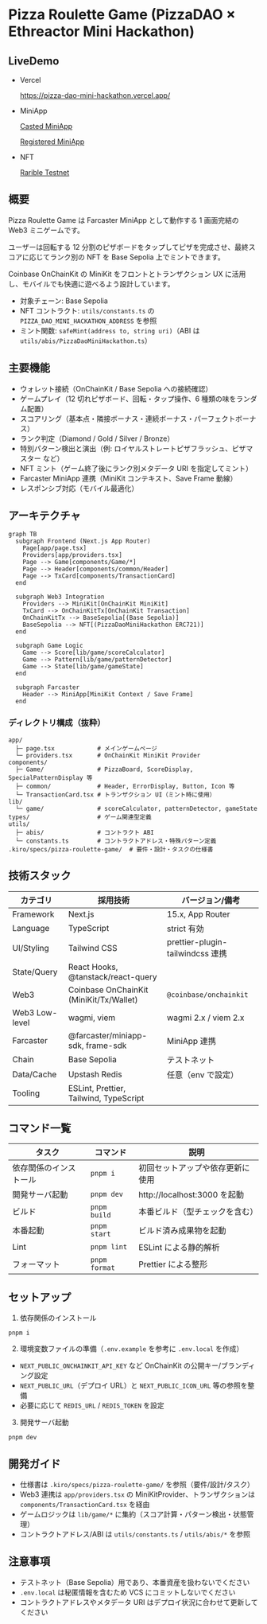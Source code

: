 # Pizza Roulette Game (PizzaDAO × Ethreactor Mini Hackathon)

## LiveDemo

- Vercel

  https://pizza-dao-mini-hackathon.vercel.app/

- MiniApp

  [Casted MiniApp](https://farcaster.xyz/mashharuki/0x38f8d234)

  [Registered MiniApp](https://farcaster.xyz/miniapps/__UcwcJwPaVN/mini-pizza-game)

- NFT

  [Rarible Testnet](https://testnet.rarible.com/token/base/0x52D89afa637AEF34A6b680c77B366F3c854485d4:0)

## 概要

Pizza Roulette Game は Farcaster MiniApp として動作する 1 画面完結の Web3 ミニゲームです。

ユーザーは回転する 12 分割のピザボードをタップしてピザを完成させ、最終スコアに応じてランク別の NFT を Base Sepolia 上でミントできます。

Coinbase OnChainKit の MiniKit をフロントとトランザクション UX に活用し、モバイルでも快適に遊べるよう設計しています。

- 対象チェーン: Base Sepolia
- NFT コントラクト: `utils/constants.ts` の `PIZZA_DAO_MINI_HACKATHON_ADDRESS` を参照
- ミント関数: `safeMint(address to, string uri)`（ABI は `utils/abis/PizzaDaoMiniHackathon.ts`）

## 主要機能

- ウォレット接続（OnChainKit / Base Sepolia への接続確認）
- ゲームプレイ（12 切れピザボード、回転・タップ操作、6 種類の味をランダム配置）
- スコアリング（基本点・隣接ボーナス・連続ボーナス・パーフェクトボーナス）
- ランク判定（Diamond / Gold / Silver / Bronze）
- 特別パターン検出と演出（例: ロイヤルストレートピザフラッシュ、ピザマスター など）
- NFT ミント（ゲーム終了後にランク別メタデータ URI を指定してミント）
- Farcaster MiniApp 連携（MiniKit コンテキスト、Save Frame 動線）
- レスポンシブ対応（モバイル最適化）

## アーキテクチャ

```mermaid
graph TB
  subgraph Frontend (Next.js App Router)
    Page[app/page.tsx]
    Providers[app/providers.tsx]
    Page --> Game[components/Game/*]
    Page --> Header[components/common/Header]
    Page --> TxCard[components/TransactionCard]
  end

  subgraph Web3 Integration
    Providers --> MiniKit[OnChainKit MiniKit]
    TxCard --> OnChainKitTx[OnChainKit Transaction]
    OnChainKitTx --> BaseSepolia[(Base Sepolia)]
    BaseSepolia --> NFT[(PizzaDaoMiniHackathon ERC721)]
  end

  subgraph Game Logic
    Game --> Score[lib/game/scoreCalculator]
    Game --> Pattern[lib/game/patternDetector]
    Game --> State[lib/game/gameState]
  end

  subgraph Farcaster
    Header --> MiniApp[MiniKit Context / Save Frame]
  end
```

### ディレクトリ構成（抜粋）

```
app/
  ├─ page.tsx            # メインゲームページ
  └─ providers.tsx       # OnChainKit MiniKit Provider
components/
  ├─ Game/               # PizzaBoard, ScoreDisplay, SpecialPatternDisplay 等
  ├─ common/             # Header, ErrorDisplay, Button, Icon 等
  └─ TransactionCard.tsx # トランザクション UI（ミント時に使用）
lib/
  └─ game/               # scoreCalculator, patternDetector, gameState
types/                   # ゲーム関連型定義
utils/
  ├─ abis/               # コントラクト ABI
  └─ constants.ts        # コントラクトアドレス・特殊パターン定義
.kiro/specs/pizza-roulette-game/  # 要件・設計・タスクの仕様書
```

## 技術スタック

| カテゴリ        | 採用技術                                | バージョン/備考 |
|-----------------|-----------------------------------------|-----------------|
| Framework       | Next.js                                 | 15.x, App Router|
| Language        | TypeScript                              | strict 有効     |
| UI/Styling      | Tailwind CSS                            | prettier-plugin-tailwindcss 連携 |
| State/Query     | React Hooks, @tanstack/react-query      |                 |
| Web3            | Coinbase OnChainKit (MiniKit/Tx/Wallet) | `@coinbase/onchainkit` |
| Web3 Low-level  | wagmi, viem                             | wagmi 2.x / viem 2.x |
| Farcaster       | @farcaster/miniapp-sdk, frame-sdk       | MiniApp 連携    |
| Chain           | Base Sepolia                            | テストネット    |
| Data/Cache      | Upstash Redis                           | 任意（env で設定） |
| Tooling         | ESLint, Prettier, Tailwind, TypeScript  |                 |

## コマンド一覧

| タスク               | コマンド         | 説明 |
|----------------------|------------------|------|
| 依存関係のインストール | `pnpm i`         | 初回セットアップや依存更新に使用 |
| 開発サーバ起動        | `pnpm dev`       | http://localhost:3000 を起動 |
| ビルド                | `pnpm build`     | 本番ビルド（型チェックを含む） |
| 本番起動              | `pnpm start`     | ビルド済み成果物を起動 |
| Lint                  | `pnpm lint`      | ESLint による静的解析 |
| フォーマット          | `pnpm format`    | Prettier による整形 |

## セットアップ

1) 依存関係のインストール

```
pnpm i
```

2) 環境変数ファイルの準備（`.env.example` を参考に `.env.local` を作成）

- `NEXT_PUBLIC_ONCHAINKIT_API_KEY` など OnChainKit の公開キー/ブランディング設定
- `NEXT_PUBLIC_URL`（デプロイ URL）と `NEXT_PUBLIC_ICON_URL` 等の参照を整備
- 必要に応じて `REDIS_URL` / `REDIS_TOKEN` を設定

3) 開発サーバ起動

```
pnpm dev
```

## 開発ガイド

- 仕様書は `.kiro/specs/pizza-roulette-game/` を参照（要件/設計/タスク）
- Web3 連携は `app/providers.tsx` の MiniKitProvider、トランザクションは `components/TransactionCard.tsx` を経由
- ゲームロジックは `lib/game/*` に集約（スコア計算・パターン検出・状態管理）
- コントラクトアドレス/ABI は `utils/constants.ts` / `utils/abis/*` を参照

## 注意事項

- テストネット（Base Sepolia）用であり、本番資産を扱わないでください
- `.env.local` は秘匿情報を含むため VCS にコミットしないでください
- コントラクトアドレスやメタデータ URI はデプロイ状況に合わせて更新してください
